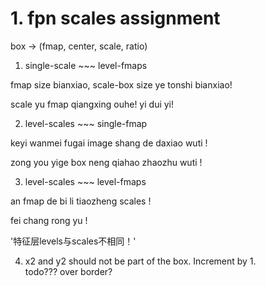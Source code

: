 # 1. fpn scales assignment

box -> (fmap, center, scale, ratio)

1. single-scale ~~~ level-fmaps

fmap size bianxiao, scale-box size ye tonshi bianxiao!
 
scale yu fmap qiangxing ouhe! yi dui yi! 

2. level-scales ~~~ single-fmap

keyi wanmei fugai image shang de daxiao wuti !

zong you yige box neng qiahao zhaozhu wuti !

3. level-scales ~~~ level-fmaps

an fmap de bi li tiaozheng scales !

fei chang rong yu !

'特征层levels与scales不相同！'

4. x2 and y2 should not be part of the box. Increment by 1.  
    todo??? over border?
    
